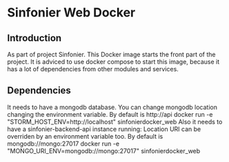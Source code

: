 # Sinfonier Web Docker 

## Introduction

As part of project Sinfonier. This Docker image starts the front part of the project. It is adviced to use docker compose to 
start this image, because it has a lot of dependencies from other modules and services.

## Dependencies

It needs to have a mongodb database. You can change mongodb location changing the environment variable. By default is http://api
    docker run  -e "STORM_HOST_ENV=http://localhost" sinfonierdocker_web
Also it needs to have a sinfonier-backend-api instance running:
Location URI can be overriden by an environment variable too. By default is mongodb://mongo:27017
    docker run  -e "MONGO_URI_ENV=mongodb://mongo:27017" sinfonierdocker_web


